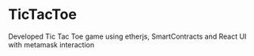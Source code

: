 # TicTacToe
Developed Tic Tac Toe game using etherjs, SmartContracts and React UI with metamask interaction
